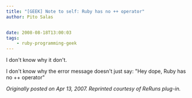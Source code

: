 ```yaml
---
title: "[GEEK] Note to self: Ruby has no ++ operator"
author: Pito Salas


date: 2008-08-18T13:00:03
tags:
    - ruby-programming-geek
---
```




I don't know why it don't.

I don't know why the error message doesn't just say: "Hey dope, Ruby has no ++
operator"

_Originally posted on Apr 13, 2007. Reprinted courtesy of ReRuns plug-in._


